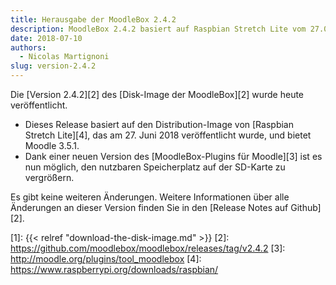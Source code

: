 ```yaml
---
title: Herausgabe der MoodleBox 2.4.2
description: MoodleBox 2.4.2 basiert auf Raspbian Stretch Lite vom 27.07.2018. Es ist nun möglich, den Speicherplatz auf der SD-Karte zu vergrößern.
date: 2018-07-10
authors:
  - Nicolas Martignoni
slug: version-2.4.2
---
```


Die [Version 2.4.2][2] des [Disk-Image der MoodleBox][2] wurde heute veröffentlicht.

  - Dieses Release basiert auf den Distribution-Image von [Raspbian Stretch Lite][4], das am 27. Juni 2018 veröffentlicht wurde, und bietet Moodle 3.5.1.
  - Dank einer neuen Version des [MoodleBox-Plugins für Moodle][3] ist es nun möglich, den nutzbaren Speicherplatz auf der SD-Karte zu vergrößern.

Es gibt keine weiteren Änderungen. Weitere Informationen über alle Änderungen an dieser Version finden Sie in den [Release Notes auf Github][2].

 [1]: {{< relref "download-the-disk-image.md" >}}
 [2]: https://github.com/moodlebox/moodlebox/releases/tag/v2.4.2
 [3]: http://moodle.org/plugins/tool_moodlebox
 [4]: https://www.raspberrypi.org/downloads/raspbian/
